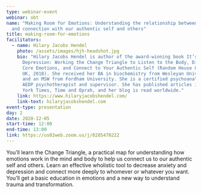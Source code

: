 ```yaml
---
type: webinar-event
webinar: obt
name: "Making Room for Emotions: Understanding the relationship between emotions
  and connection with our authentic self and others"
title: making-room-for-emotions
facilitators:
  - name: Hilary Jacobs Hendel
    photo: /assets/images/hjh-headshot.jpg
    bio: "Hilary Jacobs Hendel is author of the award-winning book It’s Not Always
      Depression: Working the Change Triangle to Listen to the Body, Discover
      Core Emotions, and Connect to Your Authentic Self (Random House & Penguin
      UK, 2018). She received her BA in biochemistry from Wesleyan University
      and an MSW from Fordham University. She is a certified psychoanalyst and
      AEDP psychotherapist and supervisor. She has published articles in The New
      York Times, Time and Oprah, and her blog is read worldwide."
    link: https://www.hilaryjacobshendel.com/
    link-text: hilaryjacobshendel.com
event-type: presentation
day: 2
date: 2020-12-05
start-time: 12:00
end-time: 13:00
link: https://us02web.zoom.us/j/8285470222
---
```


You’ll learn the Change Triangle, a practical map for understanding how emotions work in the mind and body to help us connect us to our authentic self and others. Learn an effective wholistic tool to decrease anxiety and depression and connect more deeply to whomever or whatever you want. You’ll get a basic education in emotions and a new way to understand trauma and transformation.

